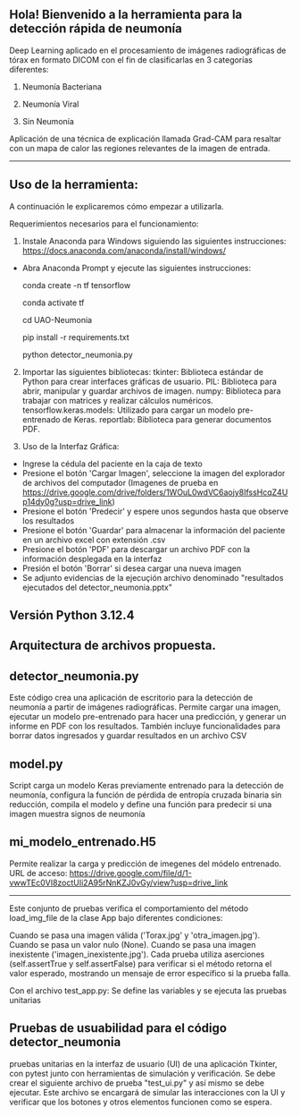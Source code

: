 ## Hola! Bienvenido a la herramienta para la detección rápida de neumonía

Deep Learning aplicado en el procesamiento de imágenes radiográficas de tórax en formato DICOM con el fin de clasificarlas en 3 categorías diferentes:

1. Neumonía Bacteriana

2. Neumonía Viral

3. Sin Neumonía

Aplicación de una técnica de explicación llamada Grad-CAM para resaltar con un mapa de calor las regiones relevantes de la imagen de entrada.

---

## Uso de la herramienta:

A continuación le explicaremos cómo empezar a utilizarla.

Requerimientos necesarios para el funcionamiento:
1.  Instale Anaconda para Windows siguiendo las siguientes instrucciones:
  https://docs.anaconda.com/anaconda/install/windows/

- Abra Anaconda Prompt y ejecute las siguientes instrucciones:

  conda create -n tf tensorflow

  conda activate tf

  cd UAO-Neumonia

  pip install -r requirements.txt

  python detector_neumonia.py
  
2. Importar las siguientes bibliotecas:
tkinter: Biblioteca estándar de Python para crear interfaces gráficas de usuario.
PIL: Biblioteca para abrir, manipular y guardar archivos de imagen.
numpy: Biblioteca para trabajar con matrices y realizar cálculos numéricos.
tensorflow.keras.models: Utilizado para cargar un modelo pre-entrenado de Keras.
reportlab: Biblioteca para generar documentos PDF.  

3. Uso de la Interfaz Gráfica:

- Ingrese la cédula del paciente en la caja de texto
- Presione el botón 'Cargar Imagen', seleccione la imagen del explorador de archivos del computador (Imagenes de prueba en https://drive.google.com/drive/folders/1WOuL0wdVC6aojy8IfssHcqZ4Up14dy0g?usp=drive_link)
- Presione el botón 'Predecir' y espere unos segundos hasta que observe los resultados
- Presione el botón 'Guardar' para almacenar la información del paciente en un archivo excel con extensión .csv
- Presione el botón 'PDF' para descargar un archivo PDF con la información desplegada en la interfaz
- Presión el botón 'Borrar' si desea cargar una nueva imagen
- Se adjunto evidencias de la ejecuçión archivo denominado "resultados ejecutados del detector_neumonia.pptx"

Versión Python 3.12.4
---

## Arquitectura de archivos propuesta.

## detector_neumonia.py

Este código crea una aplicación de escritorio para la detección de neumonía a partir de imágenes radiográficas. Permite cargar una imagen, ejecutar un modelo pre-entrenado para hacer una predicción, y generar un informe en PDF con los resultados. También incluye funcionalidades para borrar datos ingresados y guardar resultados en un archivo CSV 

## model.py

Script carga un modelo Keras previamente entrenado para la detección de neumonía, configura la función de pérdida de entropía cruzada binaria sin reducción, compila el modelo y define una función para predecir si una imagen muestra signos de neumonía

## mi_modelo_entrenado.H5

Permite realizar la carga y predicción de imegenes del módelo entrenado.
URL de acceso: https://drive.google.com/file/d/1-vwwTEc0VI8zoctUIi2A95rNnKZJ0vGy/view?usp=drive_link

---

Este conjunto de pruebas verifica el comportamiento del método load_img_file de la clase App bajo diferentes condiciones:

Cuando se pasa una imagen válida ('Torax.jpg' y 'otra_imagen.jpg').
Cuando se pasa un valor nulo (None).
Cuando se pasa una imagen inexistente ('imagen_inexistente.jpg').
Cada prueba utiliza aserciones (self.assertTrue y self.assertFalse) para verificar si el método retorna el valor esperado, mostrando un mensaje de error específico si la prueba falla.

Con el archivo  test_app.py: Se define las variables y se ejecuta las pruebas unitarias


## Pruebas de usuabilidad para el código detector_neumonia
pruebas unitarias en la interfaz de usuario (UI) de una aplicación Tkinter, con pytest junto con herramientas de simulación y verificación.
Se debe crear el siguiente archivo de prueba "test_ui.py" y así mismo se debe ejecutar. Este archivo se encargará de simular las interacciones con la UI y verificar que los botones y otros elementos funcionen como se espera.




